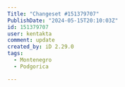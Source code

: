 ```yaml
---
Title: "Changeset #151379707"
PublishDate: "2024-05-15T20:10:03Z"
id: 151379707
user: kentakta
comment: update
created_by: iD 2.29.0
tags:
  - Montenegro
  - Podgorica

---
```

